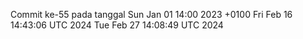 Commit ke-55 pada tanggal Sun Jan 01 14:00 2023 +0100
Fri Feb 16 14:43:06 UTC 2024
Tue Feb 27 14:08:49 UTC 2024
